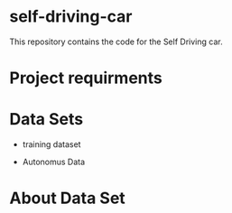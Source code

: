 # self-driving-car
This repository contains the code for the Self Driving car.

# Project requirments

# Data Sets
* training dataset
    
* Autonomus Data
# About Data Set 
